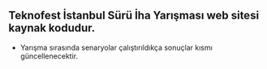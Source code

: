 ## Teknofest İstanbul Sürü İha Yarışması web sitesi kaynak kodudur.

* Yarışma sırasında senaryolar çalıştırıldıkça sonuçlar kısmı güncellenecektir.
